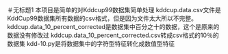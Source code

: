 ＃无标题1
本项目是简单的对Kddcup99数据集简单处理
kddcup.data.csv文件是KddCup99数据集所有数据的csv格式，但是因为文件太大所以不完整。
kddcup.data_10_percent_corrected是数据集中百分之十的数据，这个是原来的数据没有修改过
kddcup.data_10_percent_corrected.csv转成csv格式的10％的数据集
kdd-10.py是将数据集中的字符型特征转化成数值型特征
